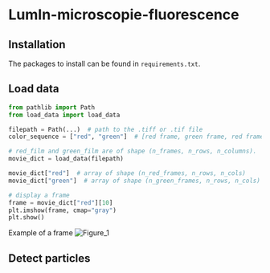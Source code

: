 # LumIn-microscopie-fluorescence 

## Installation

The packages to install can be found in `requirements.txt`.

## Load data

```python
from pathlib import Path
from load_data import load_data

filepath = Path(...)  # path to the .tiff or .tif file
color_sequence = ["red", "green"]  # [red frame, green frame, red frame,...]

# red_film and green_film are of shape (n_frames, n_rows, n_columns).
movie_dict = load_data(filepath)

movie_dict["red"]  # array of shape (n_red_frames, n_rows, n_cols)
movie_dict["green"]  # array of shape (n_green_frames, n_rows, n_cols)

# display a frame
frame = movie_dict["red"][10]
plt.imshow(frame, cmap="gray")
plt.show()
```
Example of a frame
![Figure_1](https://user-images.githubusercontent.com/113975558/192475178-1bc63813-b195-4fec-9e22-214abcd8baa6.png)


## Detect particles
